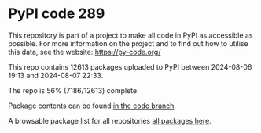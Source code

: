 # PyPI code 289

This repository is part of a project to make all code in PyPI as accessible as possible. For more information 
on the project and to find out how to utilise this data, see the website: https://py-code.org/

This repo contains 12613 packages uploaded to PyPI between 
2024-08-06 19:13 and 2024-08-07 22:33.

The repo is 56% (7186/12613) complete.

Package contents can be found [in the code branch](https://github.com/pypi-data/pypi-mirror-289/tree/code/packages).

A browsable package list for all repositories [all packages here](https://py-code.org/repositories/pypi-mirror-289).


